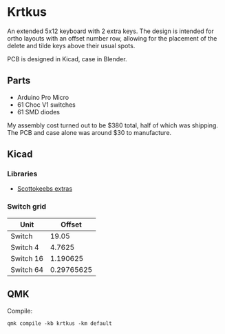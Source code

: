 # Krtkus

An extended 5x12 keyboard with 2 extra keys. The design is intended for ortho layouts with an offset number row, allowing for the placement of the delete and tilde keys above their usual spots.

PCB is designed in Kicad, case in Blender.

## Parts

- Arduino Pro Micro
- 61 Choc V1 switches
- 61 SMD diodes

My assembly cost turned out to be $380 total, half of which was shipping. The PCB and case alone was around $30 to manufacture.

## Kicad

### Libraries

- [Scottokeebs extras](https://github.com/joe-scotto/scottokeebs/tree/main/Extras/ScottoKicad)

### Switch grid

| Unit | Offset |
| --- | --- |
| Switch | 19.05 |
| Switch 4 | 4.7625 |
| Switch 16 | 1.190625 |
| Switch 64 | 0.29765625 |

## QMK

Compile:

```
qmk compile -kb krtkus -km default
```